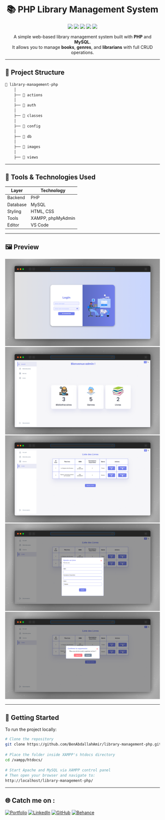 <h1 align="center">
📚 PHP Library Management System
</h1>

<p align="center">
  <img src="https://img.shields.io/badge/PHP-777BB4?style=flat-square&logo=php&logoColor=white"/>
  <img src="https://img.shields.io/badge/MySQL-005C84?style=flat-square&logo=mysql&logoColor=white"/>
  <img src="https://img.shields.io/badge/HTML5-E34F26?style=flat-square&logo=html5&logoColor=white"/>
  <img src="https://img.shields.io/badge/CSS3-1572B6?style=flat-square&logo=css3&logoColor=white"/>
  <img src="https://img.shields.io/badge/license-MIT-blue.svg?style=flat-square"/>
</p>

<p align="center">
  A simple web-based library management system built with <strong>PHP</strong> and <strong>MySQL</strong>.<br>
  It allows you to manage <strong>books</strong>, <strong>genres</strong>, and <strong>librarians</strong> with full CRUD operations.
</p>

---

## 📁 Project Structure

```bash
📁 library-management-php
    │
    ├── 📁 actions
    │
    ├── 📁 auth
    │
    ├── 📁 classes
    │
    ├── 📁 config
    │
    ├── 📁 db
    │
    ├── 📁 images
    │
    ├── 📁 views


```
---

## 🧰 Tools & Technologies Used

| Layer         | Technology        |
|---------------|-------------------|
| Backend       | PHP  |
| Database      | MySQL             |
| Styling       | HTML, CSS         |
| Tools         | XAMPP, phpMyAdmin |
| Editor        | VS Code           |

---

## 🖼️ Preview

<img src="preview/preview1.png" alt="Preview1">
<img src="preview/preview2.png" alt="Preview2">
<img src="preview/preview3.png" alt="Preview3">
<img src="preview/preview4.png" alt="Preview4">
<img src="preview/preview5.png" alt="Preview5">

---

## 🚀 Getting Started

To run the project locally:

```bash
# Clone the repository
git clone https://github.com/BenAbdallahAmir/library-management-php.git

# Place the folder inside XAMPP's htdocs directory
cd /xampp/htdocs/

# Start Apache and MySQL via XAMPP control panel
# Then open your browser and navigate to:
http://localhost/library-management-php/
```
---

## 🌐 Catch me on :

[![Portfolio](https://img.shields.io/badge/Website-Visit-green?style=for-the-badge&logo=vercel)](https://amirbenabdallah.netlify.app)
[![LinkedIn](https://img.shields.io/badge/LinkedIn-Connect-blue?style=for-the-badge&logo=linkedin)](https://www.linkedin.com/in/benabdallahamir)
[![GitHub](https://img.shields.io/badge/GitHub-Profil-black?style=for-the-badge&logo=github)](https://github.com/BenAbdallahAmir)
[![Behance](https://img.shields.io/badge/Behance-Portfolio-1769ff?style=for-the-badge&logo=behance)](https://www.behance.net/aba_artworks)
